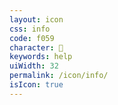 ```yaml
---
layout: icon
css: info
code: f059
character: 
keywords: help
uiWidth: 32
permalink: /icon/info/
isIcon: true
---
```

